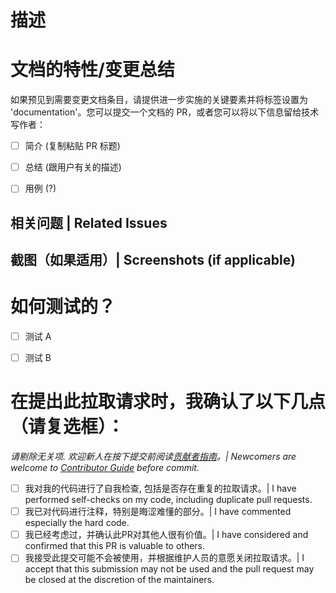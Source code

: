 # 描述

<!-- _请写一个简短的描述，做出了哪些更改，修复了哪些 bug。还请包含更改的动机和内容。列出任何依赖本次更改的组件。_ -->

# 文档的特性/变更总结

<!-- _若无关于文档，请剔除这段。_ -->

如果预见到需要变更文档条目，请提供进一步实施的关键要素并将标签设置为 'documentation'。您可以提交一个文档的 PR，或者您可以将以下信息留给技术写作者：

- [ ] 简介 (复制粘贴 PR 标题)
- [ ] 总结 (跟用户有关的描述)
- [ ] 用例 (?)


## 相关问题 | Related Issues
<!-- 请链接相关的Issue | Please link related issues -->
<!-- Closes/Resolves #0 -->


## 截图（如果适用）| Screenshots (if applicable)
<!-- 如果有文档格式或布局变更，请提供截图 | If there are format or layout changes, please provide screenshots --> 


# 如何测试的？

<!-- _请描述你进行了哪些测试来验证你的更改。也请标注你测试的任何配置细节。_ -->

- [ ] 测试 A
- [ ] 测试 B


# **在提出此拉取请求时，我确认了以下几点（请复选框）：**

_请剔除无关项._
_欢迎新人在按下提交前阅读[贡献者指南](https://github.com/freeCodeCamp/how-to-contribute-to-open-source/blob/main/README-CN.md)。| Newcomers are welcome to [Contributor Guide](https://github.com/freeCodeCamp/how-to-contribute-to-open-source/blob/main/README.md) before commit._

- [ ] 我对我的代码进行了自我检查, 包括是否存在重复的拉取请求。| I have performed self-checks on my code, including duplicate pull requests.
- [ ] 我已对代码进行注释，特别是晦涩难懂的部分。| I have commented especially the hard code.
- [ ] 我已经考虑过，并确认此PR对其他人很有价值。| I have considered and confirmed that this PR is valuable to others.
- [ ] 我接受此提交可能不会被使用，并根据维护人员的意愿关闭拉取请求。| I accept that this submission may not be used and the pull request may be closed at the discretion of the maintainers.

